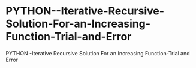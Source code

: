 # PYTHON--Iterative-Recursive-Solution-For-an-Increasing-Function-Trial-and-Error
PYTHON -Iterative Recursive Solution For an Increasing Function-Trial and Error
